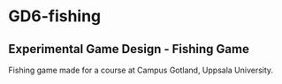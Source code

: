GD6-fishing
===========
Experimental Game Design - Fishing Game
-------------------------------------

Fishing game made for a course at Campus Gotland, Uppsala University.
